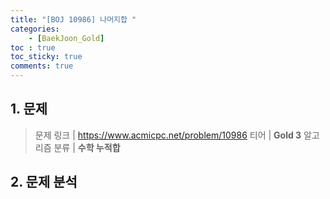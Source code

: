 ```yaml
---
title: "[BOJ 10986] 나머지합 "
categories:
    - [BaekJoon_Gold]
toc : true
toc_sticky: true
comments: true
---
```


## 1. 문제
> 문제 링크 | <https://www.acmicpc.net/problem/10986>
> 티어 | **Gold 3**
> 알고리즘 분류 | **수학 누적합**

## 2. 문제 분석
#### 
